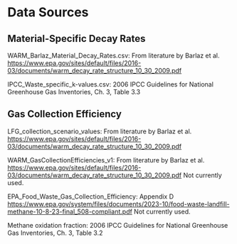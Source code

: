 # Data Sources

## Material-Specific Decay Rates

WARM_Barlaz_Material_Decay_Rates.csv: From literature by Barlaz et al. \
https://www.epa.gov/sites/default/files/2016-03/documents/warm_decay_rate_structure_10_30_2009.pdf

IPCC_Waste_specific_k-values.csv: 2006 IPCC Guidelines for National Greenhouse Gas Inventories, Ch. 3, Table 3.3

## Gas Collection Efficiency

LFG_collection_scenario_values: From literature by Barlaz et al. \
https://www.epa.gov/sites/default/files/2016-03/documents/warm_decay_rate_structure_10_30_2009.pdf

WARM_GasCollectionEfficiencies_v1: From literature by Barlaz et al. \
https://www.epa.gov/sites/default/files/2016-03/documents/warm_decay_rate_structure_10_30_2009.pdf
Not currently used.

EPA_Food_Waste_Gas_Collection_Efficiency: Appendix D \
https://www.epa.gov/system/files/documents/2023-10/food-waste-landfill-methane-10-8-23-final_508-compliant.pdf
Not currently used.

Methane oxidation fraction: 2006 IPCC Guidelines for National Greenhouse Gas Inventories, Ch. 3, Table 3.2
